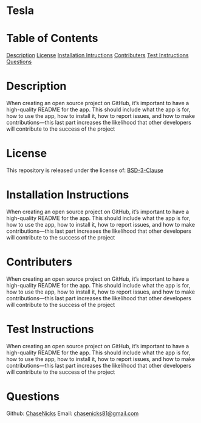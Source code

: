 # Tesla

# Table of Contents

  [Description](https://github.com/ChaseNicks/ReadMe_Generator#Description)
  [License](https://github.com/ChaseNicks/ReadMe_Generator#License) 
  [Installation Intructions](https://github.com/ChaseNicks/ReadMe_Generator#Installation-Instructions)
  [Contributers](https://github.com/ChaseNicks/ReadMe_Generator#Contributers)
  [Test Instructions](https://github.com/ChaseNicks/ReadMe_Generator#Test-Instructions)
  [Questions](https://github.com/ChaseNicks/ReadMe_Generator#Questions)

# Description

  When creating an open source project on GitHub, it’s important to have a high-quality README for the app. This should include what the app is for, how to use the app, how to install it, how to report issues, and how to make contributions—this last part increases the likelihood that other developers will contribute to the success of the project

# License

  This repository is released under the license of: [BSD-3-Clause](https://opensource.org/licenses/BSD-3-Clause)

# Installation Instructions

  When creating an open source project on GitHub, it’s important to have a high-quality README for the app. This should include what the app is for, how to use the app, how to install it, how to report issues, and how to make contributions—this last part increases the likelihood that other developers will contribute to the success of the project

# Contributers

  When creating an open source project on GitHub, it’s important to have a high-quality README for the app. This should include what the app is for, how to use the app, how to install it, how to report issues, and how to make contributions—this last part increases the likelihood that other developers will contribute to the success of the project

# Test Instructions

  When creating an open source project on GitHub, it’s important to have a high-quality README for the app. This should include what the app is for, how to use the app, how to install it, how to report issues, and how to make contributions—this last part increases the likelihood that other developers will contribute to the success of the project

# Questions

Github: [ChaseNicks](https://github.com/ChaseNicks) Email: chasenicks81@gmail.com